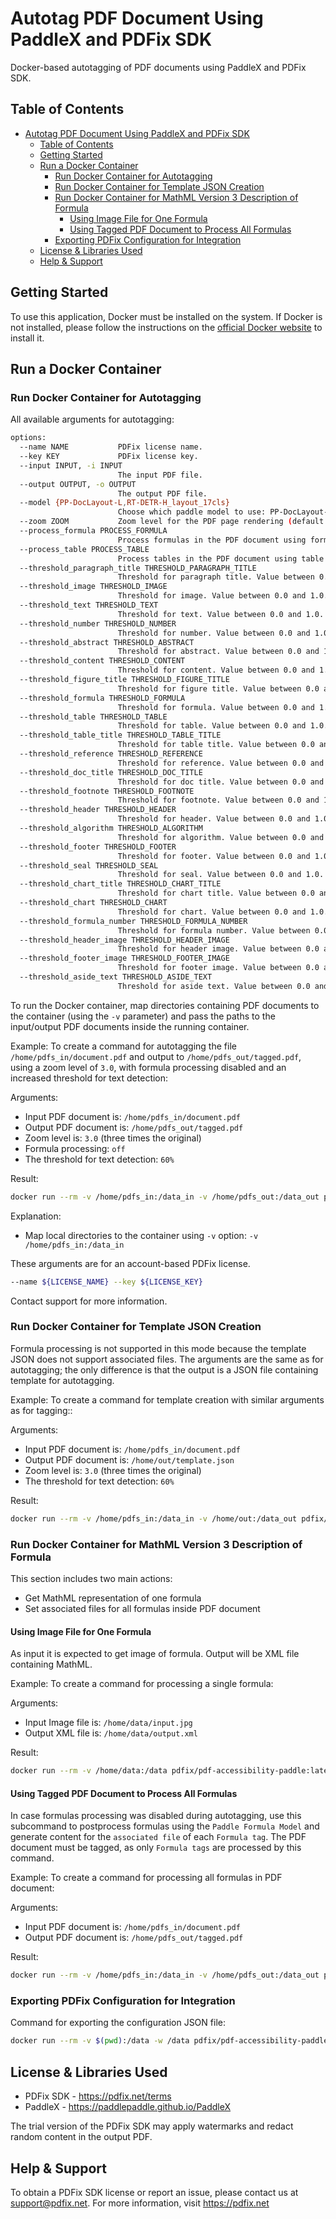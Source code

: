 # Autotag PDF Document Using PaddleX and PDFix SDK

Docker-based autotagging of PDF documents using PaddleX and PDFix SDK.

## Table of Contents

- [Autotag PDF Document Using PaddleX and PDFix SDK](#autotag-pdf-document-using-paddlex-and-pdfix-sdk)
  - [Table of Contents](#table-of-contents)
  - [Getting Started](#getting-started)
  - [Run a Docker Container ](#run-docker-container)
    - [Run Docker Container for Autotagging](#run-docker-container-for-autotagging)
    - [Run Docker Container for Template JSON Creation](#run-docker-container-for-template-json-creation)
    - [Run Docker Container for MathML Version 3 Description of Formula](#run-docker-container-for-mathml-version-three-description-of-formula)
      - [Using Image File for One Formula](#using-image-file-for-one-formula)
      - [Using Tagged PDF Document to Process All Formulas](#using-tagged-pdf-document-to-process-all-formulas)
    - [Exporting PDFix Configuration for Integration](#exporting-pdfix-configuration-for-integration)
  - [License \& Libraries Used](#license-and-libraries-used)
  - [Help \& Support](#help-and-support)


## Getting Started

To use this application, Docker must be installed on the system. If Docker is not installed, please follow the instructions on the [official Docker website](https://docs.docker.com/get-docker/) to install it.

## Run a Docker Container

### Run Docker Container for Autotagging

All available arguments for autotagging:

```bash
options:
  --name NAME           PDFix license name.
  --key KEY             PDFix license key.
  --input INPUT, -i INPUT
                        The input PDF file.
  --output OUTPUT, -o OUTPUT
                        The output PDF file.
  --model {PP-DocLayout-L,RT-DETR-H_layout_17cls}
                        Choose which paddle model to use: PP-DocLayout-L or RT-DETR-H_layout_17cls.
  --zoom ZOOM           Zoom level for the PDF page rendering (default: 2.0).
  --process_formula PROCESS_FORMULA
                        Process formulas in the PDF document using formula model. Default is True.
  --process_table PROCESS_TABLE
                        Process tables in the PDF document using table models. Default is True.
  --threshold_paragraph_title THRESHOLD_PARAGRAPH_TITLE
                        Threshold for paragraph title. Value between 0.0 and 1.0. Default is 0.3.
  --threshold_image THRESHOLD_IMAGE
                        Threshold for image. Value between 0.0 and 1.0. Default is 0.5.
  --threshold_text THRESHOLD_TEXT
                        Threshold for text. Value between 0.0 and 1.0. Default is 0.5.
  --threshold_number THRESHOLD_NUMBER
                        Threshold for number. Value between 0.0 and 1.0. Default is 0.5.
  --threshold_abstract THRESHOLD_ABSTRACT
                        Threshold for abstract. Value between 0.0 and 1.0. Default is 0.5.
  --threshold_content THRESHOLD_CONTENT
                        Threshold for content. Value between 0.0 and 1.0. Default is 0.5.
  --threshold_figure_title THRESHOLD_FIGURE_TITLE
                        Threshold for figure title. Value between 0.0 and 1.0. Default is 0.5.
  --threshold_formula THRESHOLD_FORMULA
                        Threshold for formula. Value between 0.0 and 1.0. Default is 0.3.
  --threshold_table THRESHOLD_TABLE
                        Threshold for table. Value between 0.0 and 1.0. Default is 0.5.
  --threshold_table_title THRESHOLD_TABLE_TITLE
                        Threshold for table title. Value between 0.0 and 1.0. Default is 0.5.
  --threshold_reference THRESHOLD_REFERENCE
                        Threshold for reference. Value between 0.0 and 1.0. Default is 0.5.
  --threshold_doc_title THRESHOLD_DOC_TITLE
                        Threshold for doc title. Value between 0.0 and 1.0. Default is 0.5.
  --threshold_footnote THRESHOLD_FOOTNOTE
                        Threshold for footnote. Value between 0.0 and 1.0. Default is 0.5.
  --threshold_header THRESHOLD_HEADER
                        Threshold for header. Value between 0.0 and 1.0. Default is 0.3.
  --threshold_algorithm THRESHOLD_ALGORITHM
                        Threshold for algorithm. Value between 0.0 and 1.0. Default is 0.5.
  --threshold_footer THRESHOLD_FOOTER
                        Threshold for footer. Value between 0.0 and 1.0. Default is 0.5.
  --threshold_seal THRESHOLD_SEAL
                        Threshold for seal. Value between 0.0 and 1.0. Default is 0.3.
  --threshold_chart_title THRESHOLD_CHART_TITLE
                        Threshold for chart title. Value between 0.0 and 1.0. Default is 0.5.
  --threshold_chart THRESHOLD_CHART
                        Threshold for chart. Value between 0.0 and 1.0. Default is 0.5.
  --threshold_formula_number THRESHOLD_FORMULA_NUMBER
                        Threshold for formula number. Value between 0.0 and 1.0. Default is 0.5.
  --threshold_header_image THRESHOLD_HEADER_IMAGE
                        Threshold for header image. Value between 0.0 and 1.0. Default is 0.3.
  --threshold_footer_image THRESHOLD_FOOTER_IMAGE
                        Threshold for footer image. Value between 0.0 and 1.0. Default is 0.5.
  --threshold_aside_text THRESHOLD_ASIDE_TEXT
                        Threshold for aside text. Value between 0.0 and 1.0. Default is 0.5.
```

To run the Docker container, map directories containing PDF documents to the container (using the `-v` parameter) and pass the paths to the input/output PDF documents inside the running container.

Example:
To create a command for autotagging the file `/home/pdfs_in/document.pdf` and output to `/home/pdfs_out/tagged.pdf`, using a zoom level of `3.0`, with formula processing disabled and an increased threshold for text detection:

Arguments:
- Input PDF document is: `/home/pdfs_in/document.pdf`
- Output PDF document is: `/home/pdfs_out/tagged.pdf`
- Zoom level is: `3.0` (three times the original)
- Formula processing: `off`
- The threshold for text detection: `60%`

Result:

```bash
docker run --rm -v /home/pdfs_in:/data_in -v /home/pdfs_out:/data_out pdfix/pdf-accessibility-paddle:latest tag --name $LICENSE_NAME --key $LICENSE_KEY -i /data_in/document.pdf -o /data_out/tagged.pdf --zoom 3.0 --process_formula False --threshold_text 0.6
```

Explanation:
- Map local directories to the container using `-v` option: `-v /home/pdfs_in:/data_in`

These arguments are for an account-based PDFix license.
```bash
--name ${LICENSE_NAME} --key ${LICENSE_KEY}
```
Contact support for more information.

### Run Docker Container for Template JSON Creation

Formula processing is not supported in this mode because the template JSON does not support associated files.
The arguments are the same as for autotagging; the only difference is that the output is a JSON file containing template for autotagging.

Example:
To create a command for template creation with similar arguments as for tagging::

Arguments:
- Input PDF document is: `/home/pdfs_in/document.pdf`
- Output PDF document is: `/home/out/template.json`
- Zoom level is: `3.0` (three times the original)
- The threshold for text detection: `60%`

Result:

```bash
docker run --rm -v /home/pdfs_in:/data_in -v /home/out:/data_out pdfix/pdf-accessibility-paddle:latest template -i /data_in/document.pdf -o /data_out/template.json --zoom 3.0 --threshold_text 0.6
```

### Run Docker Container for MathML Version 3 Description of Formula

This section includes two main actions:
- Get MathML representation of one formula
- Set associated files for all formulas inside PDF document

#### Using Image File for One Formula

As input it is expected to get image of formula. Output will be XML file containing MathML.

Example:
To create a command for processing a single formula:

Arguments:
- Input Image file is: `/home/data/input.jpg`
- Output XML file is: `/home/data/output.xml`

Result:

```bash
docker run --rm -v /home/data:/data pdfix/pdf-accessibility-paddle:latest mathml -i /data/input.jpg -o /data/output.xml
```

#### Using Tagged PDF Document to Process All Formulas

In case formulas processing was disabled during autotagging, use this subcommand to postprocess formulas using the `Paddle Formula Model` and generate content for the `associated file` of each `Formula tag`.
The PDF document must be tagged, as only `Formula tags` are processed by this command.

Example:
To create a command for processing all formulas in PDF document:

Arguments:
- Input PDF document is: `/home/pdfs_in/document.pdf`
- Output PDF document is: `/home/pdfs_out/tagged.pdf`

Result:

```bash
docker run --rm -v /home/pdfs_in:/data_in -v /home/pdfs_out:/data_out pdfix/pdf-accessibility-paddle:latest mathml --name $LICENSE_NAME --key $LICENSE_KEY -i /data_in/document.pdf -o /data_out/tagged.pdf
```

### Exporting PDFix Configuration for Integration

Command for exporting the configuration JSON file:

```bash
docker run --rm -v $(pwd):/data -w /data pdfix/pdf-accessibility-paddle:latest config -o config.json
```

## License & Libraries Used

- PDFix SDK - https://pdfix.net/terms
- PaddleX - https://paddlepaddle.github.io/PaddleX

The trial version of the PDFix SDK may apply watermarks and redact random content in the output PDF.

## Help & Support

To obtain a PDFix SDK license or report an issue, please contact us at support@pdfix.net.
For more information, visit https://pdfix.net
